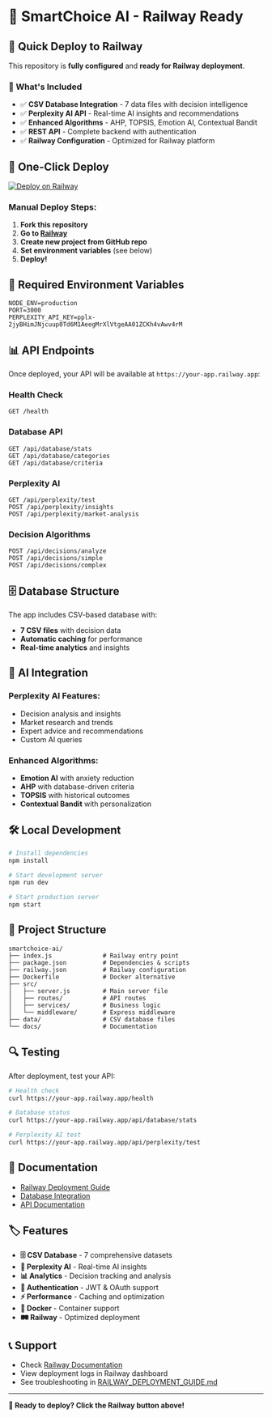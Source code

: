 # 🚀 SmartChoice AI - Railway Ready

## 🎯 Quick Deploy to Railway

This repository is **fully configured** and **ready for Railway deployment**.

### 🌟 What's Included

- ✅ **CSV Database Integration** - 7 data files with decision intelligence
- ✅ **Perplexity AI API** - Real-time AI insights and recommendations  
- ✅ **Enhanced Algorithms** - AHP, TOPSIS, Emotion AI, Contextual Bandit
- ✅ **REST API** - Complete backend with authentication
- ✅ **Railway Configuration** - Optimized for Railway platform

## 🚀 One-Click Deploy

[![Deploy on Railway](https://railway.app/button.svg)](https://railway.app/template/your-template-id)

### Manual Deploy Steps:

1. **Fork this repository**
2. **Go to [Railway](https://railway.com)**
3. **Create new project from GitHub repo**
4. **Set environment variables** (see below)
5. **Deploy!**

## 🔧 Required Environment Variables

```env
NODE_ENV=production
PORT=3000
PERPLEXITY_API_KEY=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
```

## 📊 API Endpoints

Once deployed, your API will be available at `https://your-app.railway.app`:

### Health Check
```
GET /health
```

### Database API
```
GET /api/database/stats
GET /api/database/categories
GET /api/database/criteria
```

### Perplexity AI
```
GET /api/perplexity/test
POST /api/perplexity/insights
POST /api/perplexity/market-analysis
```

### Decision Algorithms
```
POST /api/decisions/analyze
POST /api/decisions/simple
POST /api/decisions/complex
```

## 🗄️ Database Structure

The app includes CSV-based database with:
- **7 CSV files** with decision data
- **Automatic caching** for performance
- **Real-time analytics** and insights

## 🤖 AI Integration

### Perplexity AI Features:
- Decision analysis and insights
- Market research and trends
- Expert advice and recommendations
- Custom AI queries

### Enhanced Algorithms:
- **Emotion AI** with anxiety reduction
- **AHP** with database-driven criteria
- **TOPSIS** with historical outcomes
- **Contextual Bandit** with personalization

## 🛠️ Local Development

```bash
# Install dependencies
npm install

# Start development server
npm run dev

# Start production server
npm start
```

## 📁 Project Structure

```
smartchoice-ai/
├── index.js              # Railway entry point
├── package.json          # Dependencies & scripts
├── railway.json          # Railway configuration
├── Dockerfile            # Docker alternative
├── src/
│   ├── server.js         # Main server file
│   ├── routes/           # API routes
│   ├── services/         # Business logic
│   └── middleware/       # Express middleware
├── data/                 # CSV database files
└── docs/                 # Documentation
```

## 🔍 Testing

After deployment, test your API:

```bash
# Health check
curl https://your-app.railway.app/health

# Database status
curl https://your-app.railway.app/api/database/stats

# Perplexity AI test
curl https://your-app.railway.app/api/perplexity/test
```

## 📖 Documentation

- [Railway Deployment Guide](./RAILWAY_DEPLOYMENT_GUIDE.md)
- [Database Integration](./DATABASE_INTEGRATION_README.md)
- [API Documentation](./api_specification.csv)

## 🏷️ Features

- **🗄️ CSV Database** - 7 comprehensive datasets
- **🤖 Perplexity AI** - Real-time AI insights
- **📊 Analytics** - Decision tracking and analysis  
- **🔐 Authentication** - JWT & OAuth support
- **⚡ Performance** - Caching and optimization
- **🐳 Docker** - Container support
- **🛤️ Railway** - Optimized deployment

## 📞 Support

- Check [Railway Documentation](https://docs.railway.app)
- View deployment logs in Railway dashboard
- See troubleshooting in [RAILWAY_DEPLOYMENT_GUIDE.md](./RAILWAY_DEPLOYMENT_GUIDE.md)

---

**🎉 Ready to deploy? Click the Railway button above!**
